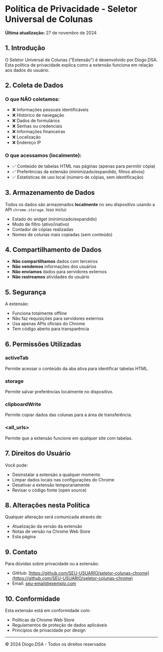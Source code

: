 # Política de Privacidade - Seletor Universal de Colunas

**Última atualização:** 27 de novembro de 2024

## 1. Introdução

O Seletor Universal de Colunas ("Extensão") é desenvolvido por Diogo.DSA. Esta política de privacidade explica como a extensão funciona em relação aos dados do usuário.

## 2. Coleta de Dados

### O que NÃO coletamos:
- ❌ Informações pessoais identificáveis
- ❌ Histórico de navegação
- ❌ Dados de formulários
- ❌ Senhas ou credenciais
- ❌ Informações financeiras
- ❌ Localização
- ❌ Endereço IP

### O que acessamos (localmente):
- ✅ Conteúdo de tabelas HTML nas páginas (apenas para permitir cópia)
- ✅ Preferências da extensão (minimizado/expandido, filtros ativos)
- ✅ Estatísticas de uso local (número de cópias, sem identificação)

## 3. Armazenamento de Dados

Todos os dados são armazenados **localmente** no seu dispositivo usando a API `chrome.storage`. Isso inclui:
- Estado do widget (minimizado/expandido)
- Modo de filtro (ativo/inativo)
- Contador de cópias realizadas
- Nomes de colunas mais copiadas (sem conteúdo)

## 4. Compartilhamento de Dados

- **Não compartilhamos** dados com terceiros
- **Não vendemos** informações dos usuários
- **Não enviamos** dados para servidores externos
- **Não rastreamos** atividades do usuário

## 5. Segurança

A extensão:
- Funciona totalmente offline
- Não faz requisições para servidores externos
- Usa apenas APIs oficiais do Chrome
- Tem código aberto para transparência

## 6. Permissões Utilizadas

### activeTab
Permite acessar o conteúdo da aba ativa para identificar tabelas HTML.

### storage
Permite salvar preferências localmente no dispositivo.

### clipboardWrite
Permite copiar dados das colunas para a área de transferência.

### <all_urls>
Permite que a extensão funcione em qualquer site com tabelas.

## 7. Direitos do Usuário

Você pode:
- Desinstalar a extensão a qualquer momento
- Limpar dados locais nas configurações do Chrome
- Desativar a extensão temporariamente
- Revisar o código fonte (open source)

## 8. Alterações nesta Política

Qualquer alteração será comunicada através de:
- Atualização da versão da extensão
- Notas de versão na Chrome Web Store
- Esta página

## 9. Contato

Para dúvidas sobre privacidade ou a extensão:
- GitHub: [https://github.com/SEU-USUARIO/seletor-colunas-chrome](https://github.com/SEU-USUARIO/seletor-colunas-chrome)
- Email: seu-email@exemplo.com

## 10. Conformidade

Esta extensão está em conformidade com:
- Políticas da Chrome Web Store
- Regulamentos de proteção de dados aplicáveis
- Princípios de privacidade por design

---

© 2024 Diogo.DSA - Todos os direitos reservados
